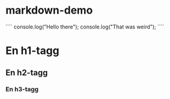 # markdown-demo



´´´´
console.log("Hello there");
console.log("That was weird");
´´´´

# En h1-tagg

## En h2-tagg

### En h3-tagg
